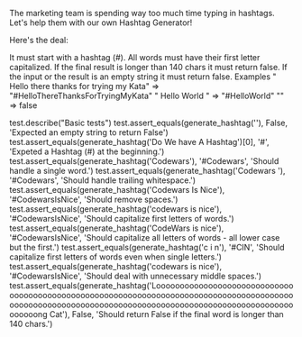 The marketing team is spending way too much time typing in hashtags.
Let's help them with our own Hashtag Generator!

Here's the deal:

It must start with a hashtag (#).
All words must have their first letter capitalized.
If the final result is longer than 140 chars it must return false.
If the input or the result is an empty string it must return false.
Examples
" Hello there thanks for trying my Kata"  =>  "#HelloThereThanksForTryingMyKata"
"    Hello     World   "                  =>  "#HelloWorld"
""                                        =>  false



test.describe("Basic tests")
test.assert_equals(generate_hashtag(''), False, 'Expected an empty string to return False')
test.assert_equals(generate_hashtag('Do We have A Hashtag')[0], '#', 'Expeted a Hashtag (#) at the beginning.')
test.assert_equals(generate_hashtag('Codewars'), '#Codewars', 'Should handle a single word.')
test.assert_equals(generate_hashtag('Codewars      '), '#Codewars', 'Should handle trailing whitespace.')
test.assert_equals(generate_hashtag('Codewars Is Nice'), '#CodewarsIsNice', 'Should remove spaces.')
test.assert_equals(generate_hashtag('codewars is nice'), '#CodewarsIsNice', 'Should capitalize first letters of words.')
test.assert_equals(generate_hashtag('CodeWars is nice'), '#CodewarsIsNice', 'Should capitalize all letters of words - all lower case but the first.')
test.assert_equals(generate_hashtag('c i n'), '#CIN', 'Should capitalize first letters of words even when single letters.')
test.assert_equals(generate_hashtag('codewars  is  nice'), '#CodewarsIsNice', 'Should deal with unnecessary middle spaces.')
test.assert_equals(generate_hashtag('Looooooooooooooooooooooooooooooooooooooooooooooooooooooooooooooooooooooooooooooooooooooooooooooooooooooooooooooooooooooooooooooooooooooooooooooooooooooooooong Cat'), False, 'Should return False if the final word is longer than 140 chars.')

